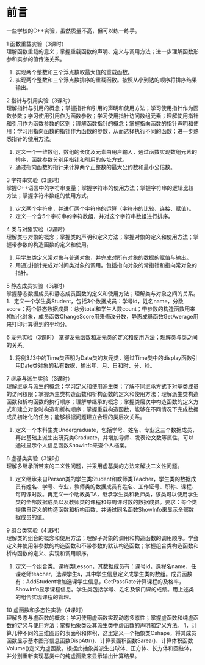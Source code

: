 # 前言
一些学校的C++实验，虽然质量不高，但可以练一练手。

1 函数重载实验（3课时）	
理解函数重载的意义；掌握重载函数的声明、定义与调用方法；进一步理解函数形参和实参的值传递关系。
1. 实现两个整数和三个浮点数取最大值的重载函数。
2. 实现两个整数和三个浮点数排序的重载函数。按照从小到达的顺序将排序结果输出。


2 指针与引用实验（3课时）	
理解指针与引用的概念；掌握指针和引用的声明和使用方法；学习使用指针作为函数参数；学习使用引用作为函数参数；学习使用指针访问数组元素；理解使用指针和引用作为函数参数的区别；理解函数指针的概念；掌握指向函数的指针声明和使用；学习用指向函数的指针作为函数的参数，从而选择执行不同的函数；进一步熟悉指针的使用方法。
1. 定义一个一维数组，数组的长度及元素由用户输入，通过函数实现数组元素的排序，函数参数分别用指针和引用的传址方式。
2. 通过指向函数的指针来计算两个正整数的最大公约数和最小公倍数。


3 字符串实验（3课时）	
掌握C++语言中的字符串变量；掌握字符串的使用方法；掌握字符串的逻辑比较方法；掌握字符串数组的使用方式。
1. 定义两个字符串，并进行两个字符串的运算（字符串的比较、连接、赋值）。
2. 定义一个含5个字符串的字符数组，并对这个字符串数组进行排序。


4 类与对象实验（3课时）	
理解类与对象的概念；掌握类的声明和定义方法；掌握对象的定义和使用方法；掌握带参数的构造函数的定义和使用。
1. 用学生类定义常对象与普通对象，并完成对所有对象的数据的赋值与输出。
2. 用通过指针完成对时间类对象的调用。包括指向对象的常指针和指向常对象的指针。


5 静态成员实验（3课时）	
掌握静态数据成员和静态成员函数的定义和使用方法；理解类与对象之间的关系。
1．定义一个学生类Student，包括3个数据成员：学号id，姓名name，分数score；两个静态数据成员：总分total和学生人数count；带参数的构造函数用来初始化对象，成员函数ChangeScore用来修改分数，静态成员函数GetAverage用来打印计算得到的平均分。


6 友元实验（3课时）	
掌握友元函数和友元类的定义和使用方法；理解类与类之间的关系。
1. 将例3.13中的Time类声明为Date类的友元类，通过Time类中的display函数引用Date类对象的私有数据，输出年、月、日和时、分、秒。


7 继承与派生实验（3课时）	
理解继承与派生的概念；学习定义和使用派生类；了解不同继承方式下对基类成员的访问权限；掌握派生类构造函数和析构函数的定义和使用方法；理解派生类构造函数和析构函数的执行顺序；理解单继承的概念；掌握类层次中构造函数的定义方式和建立对象时构造和析构顺序；掌握重载构造函数，能够在不同情况下完成数据成员初始化的任务；能够根据问题建立合理的类层次关系。
1. 定义一个本科生类Undergraduate，包括学号、姓名、专业这三个数据成员，再此基础上派生出研究类Graduate，并增加导师、发表论文数等属性，可以通过显示个人信息函数ShowInfo来查个人档案。


8 虚基类实验（3课时）	
理解多继承所带来的二义性问题，并采用虚基类的方法来解决二义性问题。
1. 定义继承来自Person类的学生类Student和教师类Teacher，学生类的数据成员有姓名、学号、专业，教师类的数据成员有姓名、工作证号、职称、课程、每周课时数。再定义一个助教类TA，继承学生类和教师类，该类可以使用学生类的全部数据成员以及教师类的课程和每周课时数的数据成员。要求：每个类提供自定义的构造函数和析构函数，并通过同名函数ShowInfo来显示全部数据成员的值。


9 组合类实验（4课时）	
理解类的组合的概念和使用方法；理解子对象的调用和构造函数的调用顺序。学会定义并使用带参数的构造函数和不带参数的默认构造函数；掌握组合类构造函数和析构函数的定义、实现和调用顺序。
1. 定义一个组合类。课程类Lesson，其数据成员有：课号id，课程名name，任课老师teacher，选课学生s，其中学生信息定义成学生类的数组。成员函数有：AddStudent增加选课学生信息，GetPassRate计算课程的及格率，ShowInfo显示课程信息。学生类包括学号、姓名及该门课的成绩。用上述类的组合实现课程的管理。


10 虚函数和多态性实验（4课时）	
理解多态与虚函数的概念；学习使用虚函数实现动态多态性；掌握虚函数和纯虚函数的定义与使用方法；掌握抽象类及其派生类中虚函数的声明和定义方法。
1．计算几种不同的三维图形的表面积和体积，这里定义一个抽象类Cshape，将其成员函数显示基本图形信息函数DispAttr()、计算表面积函数Sarea()、计算体积函数Volume()定义为虚函数。根据此抽象类派生出球体、正方体、长方体和圆柱体，并分别重新实现基类中的纯虚函数来显示输出计算结果。

